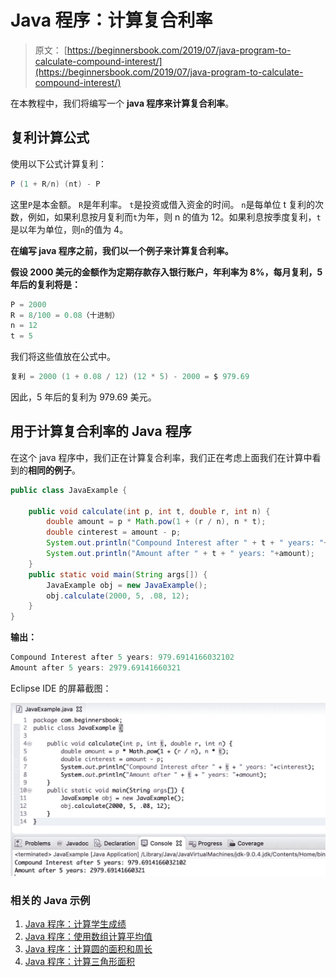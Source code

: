 # Java 程序：计算复合利率

> 原文： [https://beginnersbook.com/2019/07/java-program-to-calculate-compound-interest/](https://beginnersbook.com/2019/07/java-program-to-calculate-compound-interest/)

在本教程中，我们将编写一个 **java 程序来计算复合利率**。

## 复利计算公式

使用以下公式计算复利：

```java
P (1 + R/n) (nt) - P
```

这里`P`是本金额。
`R`是年利率。
`t`是投资或借入资金的时间。
`n`是每单位 t 复利的次数，例如，如果利息按月复利而`t`为年，则 n 的值为 12。如果利息按季度复利，`t`是以年为单位，则`n`的值为 4。

**在编写 java 程序之前，我们以一个例子来计算复合利率。**

**假设 2000 美元的金额作为定期存款存入银行账户，年利率为 8%，每月复利，5 年后的复利将是：**

```java
P = 2000
R = 8/100 = 0.08（十进制）
n = 12
t = 5
```

我们将这些值放在公式中。

```java
复利 = 2000 (1 + 0.08 / 12) (12 * 5) - 2000 = $ 979.69
```

因此，5 年后的复利为 979.69 美元。

## 用于计算复合利率的 Java 程序

在这个 java 程序中，我们正在计算复合利率，我们正在考虑上面我们在计算中看到的**相同的例子**。

```java
public class JavaExample {

    public void calculate(int p, int t, double r, int n) {
        double amount = p * Math.pow(1 + (r / n), n * t);
        double cinterest = amount - p;
        System.out.println("Compound Interest after " + t + " years: "+cinterest);
        System.out.println("Amount after " + t + " years: "+amount);
    }
    public static void main(String args[]) {
    	JavaExample obj = new JavaExample();
    	obj.calculate(2000, 5, .08, 12);
    }
}
```

**输出：**

```java
Compound Interest after 5 years: 979.6914166032102
Amount after 5 years: 2979.69141660321

```

Eclipse IDE 的屏幕截图：

![Java Program to calculate compound interest](img/376a6a0f60b85a9a7ba563f6f91cb214.jpg)

### 相关的 Java 示例

1.  [Java 程序：计算学生成绩](https://beginnersbook.com/2017/09/java-program-to-calculate-and-display-student-grades/)
2.  [Java 程序：使用数组计算平均值](https://beginnersbook.com/2017/09/java-program-to-calculate-average-using-array/)
3.  [Java 程序：计算圆的面积和周长](https://beginnersbook.com/2014/01/java-program-to-calculate-area-and-circumference-of-circle/)
4.  [Java 程序：计算三角形面积](https://beginnersbook.com/2014/01/java-program-to-calculate-area-of-triangle/)